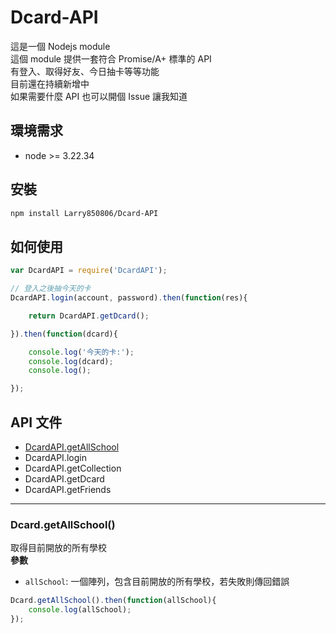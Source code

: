 # Dcard-API

這是一個 Nodejs module<br>
這個 module 提供一套符合 Promise/A+ 標準的 API<br>
有登入、取得好友、今日抽卡等等功能<br>
目前還在持續新增中<br>
如果需要什麼 API 也可以開個 Issue 讓我知道<br>

## 環境需求

- node >= 3.22.34

## 安裝

```bash
npm install Larry850806/Dcard-API
```

## 如何使用

```js
var DcardAPI = require('DcardAPI');

// 登入之後抽今天的卡
DcardAPI.login(account, password).then(function(res){

    return DcardAPI.getDcard();

}).then(function(dcard){

    console.log('今天的卡:');
    console.log(dcard);
    console.log();

});
```
    
## API 文件
- [DcardAPI.getAllSchool](#getAllSchool)
- DcardAPI.login
- DcardAPI.getCollection
- DcardAPI.getDcard
- DcardAPI.getFriends

---

<a name="getAllSchool"></a>
### Dcard.getAllSchool()
取得目前開放的所有學校<br>
__參數__
- `allSchool`: 一個陣列，包含目前開放的所有學校，若失敗則傳回錯誤
```js
Dcard.getAllSchool().then(function(allSchool){
    console.log(allSchool);
});
```
